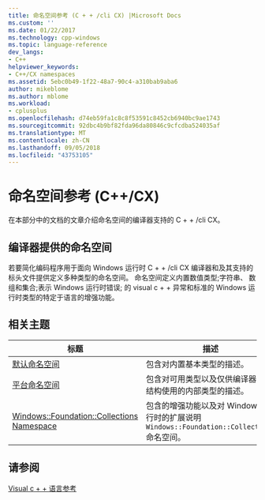```yaml
---
title: 命名空间参考 (C + + /cli CX) |Microsoft Docs
ms.custom: ''
ms.date: 01/22/2017
ms.technology: cpp-windows
ms.topic: language-reference
dev_langs:
- C++
helpviewer_keywords:
- C++/CX namespaces
ms.assetid: 5ebc0b49-1f22-48a7-90c4-a310bab9aba6
author: mikeblome
ms.author: mblome
ms.workload:
- cplusplus
ms.openlocfilehash: d74eb59fa1c8c8f53591c8452cb6940bc9ae1743
ms.sourcegitcommit: 92dbc4b9bf82fda96da80846c9cfcdba524035af
ms.translationtype: MT
ms.contentlocale: zh-CN
ms.lasthandoff: 09/05/2018
ms.locfileid: "43753105"
---
```

# <a name="namespaces-reference-ccx"></a>命名空间参考 (C++/CX)
在本部分中的文档的文章介绍命名空间的编译器支持的 C + + /cli CX。  
  
## <a name="compiler-supplied-namespaces"></a>编译器提供的命名空间  
 若要简化编码程序用于面向 Windows 运行时 C + + /cli CX 编译器和及其支持的标头文件提供定义多种类型的命名空间。 命名空间定义内置数值类型;字符串、 数组和集合;表示 Windows 运行时错误; 的 visual c + + 异常和标准的 Windows 运行时类型的特定于语言的增强功能。  
  
## <a name="related-topics"></a>相关主题  
  
|标题|描述|  
|-----------|-----------------|  
|[默认命名空间](../cppcx/default-namespace.md)|包含对内置基本类型的描述。|  
|[平台命名空间](../cppcx/platform-namespace-c-cx.md)|包含对可用类型以及仅供编译器基础结构使用的内部类型的描述。|  
|[Windows::Foundation::Collections Namespace](../cppcx/windows-foundation-collections-namespace-c-cx.md)|包含的增强功能以及对 Windows 运行时的扩展说明`Windows::Foundation::Collections`命名空间。|  
  
## <a name="see-also"></a>请参阅  
 [Visual c + + 语言参考](../cppcx/visual-c-language-reference-c-cx.md)